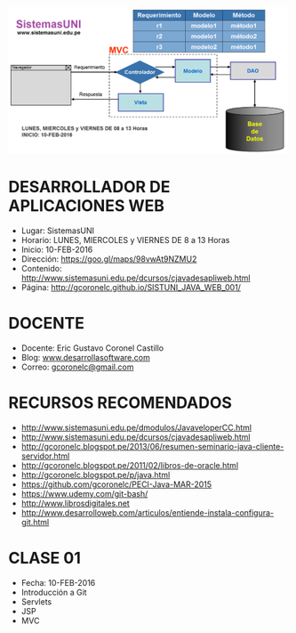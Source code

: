 ![Java Web Services](https://raw.githubusercontent.com/gcoronelc/SISTUNI_JAVA_WEB_001/master/JavaWeb.png)

# DESARROLLADOR DE APLICACIONES WEB

- Lugar: SistemasUNI
- Horario: LUNES, MIERCOLES y VIERNES DE 8 a 13 Horas
- Inicio: 10-FEB-2016
- Dirección: https://goo.gl/maps/98vwAt9NZMU2
- Contenido: http://www.sistemasuni.edu.pe/dcursos/cjavadesapliweb.html
- Página: http://gcoronelc.github.io/SISTUNI_JAVA_WEB_001/

# DOCENTE

- Docente: Eric Gustavo Coronel Castillo
- Blog: www.desarrollasoftware.com
- Correo: gcoronelc@gmail.com

# RECURSOS RECOMENDADOS

- http://www.sistemasuni.edu.pe/dmodulos/JavaveloperCC.html
- http://www.sistemasuni.edu.pe/dcursos/cjavadesapliweb.html
- http://gcoronelc.blogspot.pe/2013/06/resumen-seminario-java-cliente-servidor.html
- http://gcoronelc.blogspot.pe/2011/02/libros-de-oracle.html
- http://gcoronelc.blogspot.pe/p/java.html
- https://github.com/gcoronelc/PECI-Java-MAR-2015
- https://www.udemy.com/git-bash/
- http://www.librosdigitales.net
- http://www.desarrolloweb.com/articulos/entiende-instala-configura-git.html

# CLASE 01

- Fecha: 10-FEB-2016
- Introducción a Git
- Servlets
- JSP
- MVC

